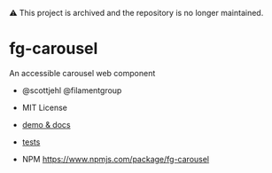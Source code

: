 :warning: This project is archived and the repository is no longer maintained. 

# fg-carousel

An accessible carousel web component
- @scottjehl @filamentgroup
- MIT License

- [demo & docs](https://filamentgroup.github.io/fg-carousel/demo/)
- [tests](https://filamentgroup.github.io/fg-carousel/tests/)


- NPM https://www.npmjs.com/package/fg-carousel 
